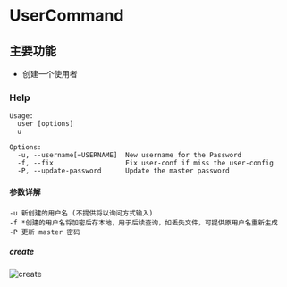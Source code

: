 # UserCommand

## 主要功能

- 创建一个使用者

### Help

```
Usage:
  user [options]
  u

Options:
  -u, --username[=USERNAME]  New username for the Password
  -f, --fix                  Fix user-conf if miss the user-config
  -P, --update-password      Update the master password
```
#### 参数详解

```
-u 新创建的用户名 (不提供将以询问方式输入)
-f *创建的用户名将加密后存本地，用于后续查询，如丢失文件，可提供原用户名重新生成
-P 更新 master 密码
```

##### create

![create](http://assest.dowte.com/imgs/pass-cli/user-u.jpg)
